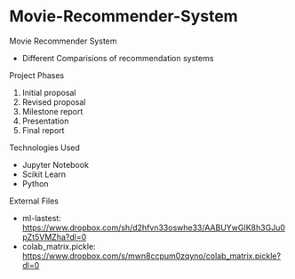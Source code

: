 # Movie-Recommender-System

Movie Recommender System 
  - Different Comparisions of recommendation systems
  
Project Phases
  1. Initial proposal
  2. Revised proposal
  3. Milestone report
  4. Presentation
  5. Final report
  
Technologies Used
  - Jupyter Notebook
  - Scikit Learn
  - Python
  
External Files
  - ml-lastest: https://www.dropbox.com/sh/d2hfvn33oswhe33/AABUYwGIK8h3GJu0pZt5VMZha?dl=0
  - colab_matrix.pickle: https://www.dropbox.com/s/mwn8ccpum0zqyno/colab_matrix.pickle?dl=0
